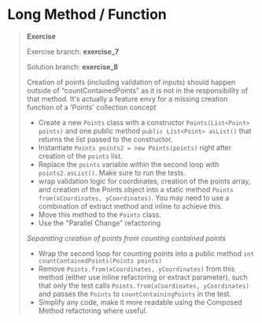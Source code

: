 # Long Method / Function
> **Exercise**
> 
> Exercise branch: **exercise_7**
>
> Solution branch: **exercise_8**
> 
> Creation of points (including validation of inputs) should happen outside of “countContainedPoints” as it is not in the responsibility of that method.
> It's actually a feature envy for a missing creation function of a 'Points' collection concept
> 
> * Create a new ```Points``` class with a constructor ```Points(List<Point> points)``` and one public method ```public List<Point> asList()``` that returns the list passed to the constructor.
> * Instantiate ```Points points2 = new Points(points)``` right after creation of the ```points``` list.
> * Replace the ```points``` variable within the second loop with ```points2.asList()```. Make sure to run the tests. 
> * wrap validation logic for coordinates,
creation of the points array, and creation of the Points object into a static method 
```Points from(xCoordinates, yCoordinates)```. You may need to use a combination of extract method and inline to achieve this.
> * Move this method to the ```Points``` class. 
> * Use the "Parallel Change" refactoring
> 
> 
> *Separating creation of points from counting contained points*
> * Wrap the second loop for counting points into a public method ```int countContainedPoints(Points points)``` 
> * Remove ```Points.from(xCoordinates, yCoordinates)``` from this method (either use inline refactoring or extract parameter), 
> such that only the test calls ```Points.from(xCoordinates, yCoordinates)``` and passes the ```Points``` to ```countContainingPoints``` in the test.
> * Simplify any code, make it more readable using the Composed Method refactoring where useful.
